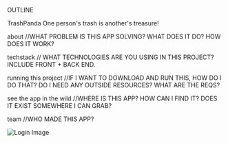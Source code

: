 OUTLINE

TrashPanda
One person's trash is another's treasure!

about
//WHAT PROBLEM IS THIS APP SOLVING? WHAT DOES IT DO? HOW DOES IT WORK?

techstack
// WHAT TECHNOLOGIES ARE YOU USING IN THIS PROJECT? INCLUDE FRONT + BACK END.

running this project
//IF I WANT TO DOWNLOAD AND RUN THIS, HOW DO I DO THAT? DO I NEED ANY OUTSIDE RESOURCES? WHAT ARE THE REQS?

see the app in the wild
//WHERE IS THIS APP? HOW CAN I FIND IT? DOES IT EXIST SOMEWHERE I CAN GRAB?

team
//WHO MADE THIS APP?

![Login Image](/Users/alliehumphrey/Desktop/trashPandaImages/tplogin.png)
